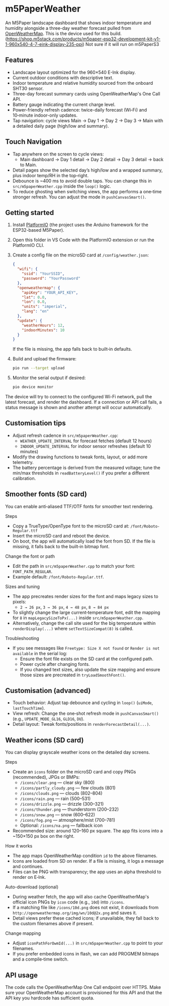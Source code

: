 # m5PaperWeather

An M5Paper landscape dashboard that shows indoor temperature and humidity alongside a three-day weather forecast pulled from [OpenWeatherMap](https://openweathermap.org/). This is the device used for this build. (https://shop.m5stack.com/products/m5paper-esp32-development-kit-v1-1-960x540-4-7-eink-display-235-ppi) Not sure if it will run on m5PaperS3

## Features

- Landscape layout optimized for the 960×540 E-Ink display.
- Current outdoor conditions with descriptive text.
- Indoor temperature and relative humidity sourced from the onboard SHT30 sensor.
- Three-day forecast summary cards using OpenWeatherMap's One Call API.
- Battery gauge indicating the current charge level.
- Power-friendly refresh cadence: twice-daily forecast (Wi‑Fi) and 10‑minute indoor-only updates.
- Tap navigation: cycle views Main → Day 1 → Day 2 → Day 3 → Main with a detailed daily page (high/low and summary).

## Touch Navigation

- Tap anywhere on the screen to cycle views:
  - Main dashboard → Day 1 detail → Day 2 detail → Day 3 detail → back to Main.
- Detail pages show the selected day’s high/low and a wrapped summary, plus indoor temp/RH in the top‑right.
- Debounce is ~400 ms to avoid double taps. You can change this in `src/m5paperWeather.cpp` inside the `loop()` logic.
- To reduce ghosting when switching views, the app performs a one‑time stronger refresh. You can adjust the mode in `pushCanvasSmart()`.


## Getting started

1. Install [PlatformIO](https://platformio.org/) (the project uses the Arduino framework for the ESP32-based M5Paper).
2. Open this folder in VS Code with the PlatformIO extension or run the PlatformIO CLI.
3. Create a config file on the microSD card at `/config/weather.json`:

   ```json
   {
     "wifi": {
       "ssid": "YourSSID",
       "password": "YourPassword"
     },
     "openweathermap": {
       "apiKey": "YOUR_API_KEY",
       "lat": 0.0,
       "lon": 0.0,
       "units": "imperial",
       "lang": "en"
     },
     "update": {
       "weatherHours": 12,
       "indoorMinutes": 10
     }
   }
   ```

   If the file is missing, the app falls back to built‑in defaults.
4. Build and upload the firmware:

   ```bash
   pio run --target upload
   ```

5. Monitor the serial output if desired:

   ```bash
   pio device monitor
   ```

The device will try to connect to the configured Wi-Fi network, pull the latest forecast, and render the dashboard. If a connection or API call fails, a status message is shown and another attempt will occur automatically.

## Customisation tips

- Adjust refresh cadence in `src/m5paperWeather.cpp`:
  - `WEATHER_UPDATE_INTERVAL` for forecast fetches (default 12 hours)
  - `INDOOR_UPDATE_INTERVAL` for indoor sensor refreshes (default 10 minutes)
- Modify the drawing functions to tweak fonts, layout, or add more telemetry.
- The battery percentage is derived from the measured voltage; tune the min/max thresholds in `readBatteryLevel()` if you prefer a different calibration.

## Smoother fonts (SD card)

You can enable anti‑aliased TTF/OTF fonts for smoother text rendering.

Steps
- Copy a TrueType/OpenType font to the microSD card at: `/font/Roboto-Regular.ttf`
- Insert the microSD card and reboot the device.
- On boot, the app will automatically load the font from SD. If the file is missing, it falls back to the built‑in bitmap font.

Change the font or path
- Edit the path in `src/m5paperWeather.cpp` to match your font: `FONT_PATH_REGULAR`.
- Example default: `/font/Roboto-Regular.ttf`.

Sizes and tuning
- The app precreates render sizes for the font and maps legacy sizes to pixels:
  - `2 → 26 px`, `3 → 36 px`, `4 → 48 px`, `8 → 84 px`
- To slightly change the large current‑temperature font, edit the mapping for `8` in `mapLegacySizeToPx(...)` inside `src/m5paperWeather.cpp`.
- Alternatively, change the call site used for the big temperature within `renderDisplay(...)` where `setTextSizeCompat(8)` is called.

Troubleshooting
- If you see messages like `Freetype: Size X not found` or `Render is not available` in the serial log:
  - Ensure the font file exists on the SD card at the configured path.
  - Power cycle after changing fonts.
  - If you changed text sizes, also update the size mapping and ensure those sizes are precreated in `tryLoadSmoothFont()`.

## Customisation (advanced)

- Touch behavior: Adjust tap debounce and cycling in `loop()` (`uiMode`, `lastTouchTime`).
- View refresh: Change the one‑shot refresh mode in `pushCanvasSmart()` (e.g., `UPDATE_MODE_GL16`, `GLD16`, `DU`).
- Detail layout: Tweak fonts/positions in `renderForecastDetail(...)`.

## Weather icons (SD card)

You can display grayscale weather icons on the detailed day screens.

Steps
- Create an `icons` folder on the microSD card and copy PNGs (recommended), JPGs or BMPs:
  - `/icons/clear.png` — clear sky (800)
  - `/icons/partly_cloudy.png` — few clouds (801)
  - `/icons/clouds.png` — clouds (802–804)
  - `/icons/rain.png` — rain (500–531)
  - `/icons/drizzle.png` — drizzle (300–321)
  - `/icons/thunder.png` — thunderstorm (200–232)
  - `/icons/snow.png` — snow (600–622)
  - `/icons/fog.png` — atmosphere/mist (700–781)
  - Optional: `/icons/na.png` — fallback icon
- Recommended size: around 120–160 px square. The app fits icons into a ~150×150 px box on the right.

How it works
- The app maps OpenWeatherMap condition `id` to the above filenames.
- Icons are loaded from SD on render. If a file is missing, it logs a message and continues.
- Files can be PNG with transparency; the app uses an alpha threshold to render on E‑Ink.

Auto-download (optional)
- During weather fetch, the app will also cache OpenWeatherMap's official icon PNGs by `icon` code (e.g., `10d`) into `/icons`.
- If a matching file like `/icons/10d.png` does not exist, it downloads from `http://openweathermap.org/img/wn/10d@2x.png` and saves it.
- Detail views prefer these cached icons; if unavailable, they fall back to the custom filenames above if present.

Change mapping
- Adjust `iconPathForOwmId(...)` in `src/m5paperWeather.cpp` to point to your filenames.
- If you prefer embedded icons in flash, we can add PROGMEM bitmaps and a compile‑time switch.

## API usage

The code calls the OpenWeatherMap One Call endpoint over HTTPS. Make sure your OpenWeatherMap account is provisioned for this API and that the API key you hardcode has sufficient quota.
